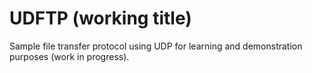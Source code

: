 # UDFTP (working title)

Sample file transfer protocol using UDP for learning and demonstration purposes
(work in progress).
